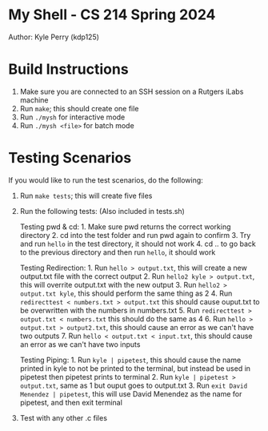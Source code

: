 My Shell - CS 214 Spring 2024
=============================

Author: Kyle Perry (kdp125)

Build Instructions
==================

1. Make sure you are connected to an SSH session on a Rutgers iLabs machine
2. Run `make`; this should create one file
3. Run `./mysh` for interactive mode
4. Run `./mysh <file>` for batch mode

Testing Scenarios
=================

If you would like to run the test scenarios, do the following:

1. Run `make tests`; this will create five files
2. Run the following tests: (Also included in tests.sh)

    Testing pwd & cd:
        1. Make sure pwd returns the correct working directory
        2. cd into the test folder and run pwd again to confirm
        3. Try and run `hello` in the test directory, it should not work
        4. cd .. to go back to the previous directory and then run `hello`, it should work

    Testing Redirection:
        1. Run `hello > output.txt`, this will create a new output.txt file with the correct output
        2. Run `hello2 kyle > output.txt`, this will overrite output.txt with the new output
        3. Run `hello2 > output.txt kyle`, this should perform the same thing as 2
        4. Run `redirecttest < numbers.txt > output.txt` this should cause ouput.txt to be overwritten with the numbers in numbers.txt
        5. Run `redirecttest > output.txt < numbers.txt` this should do the same as 4
        6. Run `hello > output.txt > output2.txt`, this should cause an error as we can't have two outputs
        7. Run `hello < output.txt < input.txt`, this should cause an error as we can't have two inputs

    Testing Piping:
        1. Run `kyle | pipetest`, this should cause the name printed in kyle to not be printed to the terminal, but instead be used in pipetest then pipetest prints to terminal
        2. Run `kyle | pipetest > output.txt`, same as 1 but ouput goes to output.txt
        3. Run `exit David Menendez | pipetest`, this will use David Menendez as the name for pipetest, and then exit terminal

3. Test with any other .c files


